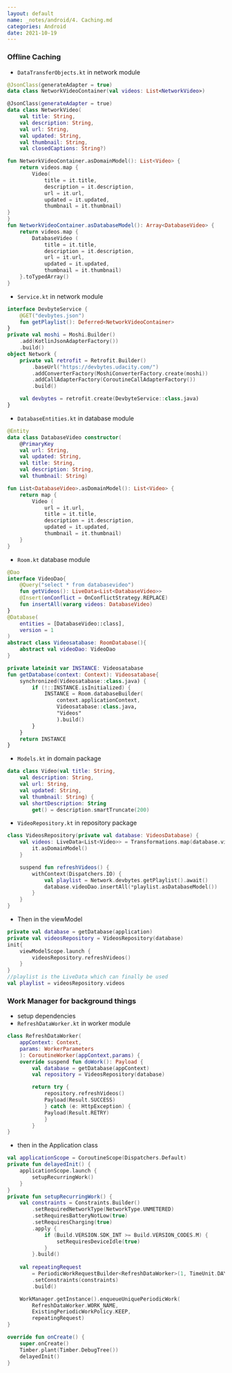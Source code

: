```yaml
---
layout: default
name: _notes/android/4. Caching.md
categories: Android
date: 2021-10-19
---
```

<script 
    type="text/javascript"
    src="https://unpkg.com/mermaid@8.13.2/dist/mermaid.min.js">
</script>

<link 
  rel="stylesheet" 
  href="https://cdn.jsdelivr.net/npm/katex@0.13.18/dist/katex.min.css" integrity="sha384-zTROYFVGOfTw7JV7KUu8udsvW2fx4lWOsCEDqhBreBwlHI4ioVRtmIvEThzJHGET" crossorigin="anonymous">

<script defer 
  src="https://cdn.jsdelivr.net/npm/katex@0.13.18/dist/katex.min.js" integrity="sha384-GxNFqL3r9uRJQhR+47eDxuPoNE7yLftQM8LcxzgS4HT73tp970WS/wV5p8UzCOmb" crossorigin="anonymous">
</script>

<script defer 
  src="https://cdn.jsdelivr.net/npm/katex@0.13.18/dist/contrib/auto-render.min.js" integrity="sha384-vZTG03m+2yp6N6BNi5iM4rW4oIwk5DfcNdFfxkk9ZWpDriOkXX8voJBFrAO7MpVl" crossorigin="anonymous">
</script>
<script>
    document.addEventListener("DOMContentLoaded", function() {
        renderMathInElement(document.body, {
          // customised options
          // • auto-render specific keys, e.g.:
          delimiters: [
              {left: '$$', right: '$$', display: true},
              {left: '$', right: '$', display: false},
              {left: '\(', right: '\)', display: false},
              {left: '\[', right: '\]', display: true}
          ],
          // • rendering keys, e.g.:
          throwOnError : false
        });
    });
</script>
### Offline Caching

- `DataTransferObjects.kt` in network module

```kotlin
@JsonClass(generateAdapter = true)
data class NetworkVideoContainer(val videos: List<NetworkVideo>)

@JsonClass(generateAdapter = true)
data class NetworkVideo(
    val title: String,
    val description: String,
    val url: String,
    val updated: String,
    val thumbnail: String,
    val closedCaptions: String?)

fun NetworkVideoContainer.asDomainModel(): List<Video> {
    return videos.map {
        Video(
            title = it.title,
            description = it.description,
            url = it.url,
            updated = it.updated,
            thumbnail = it.thumbnail)
}
}
fun NetworkVideoContainer.asDatabaseModel(): Array<DatabaseVideo> {
    return videos.map {
        DatabaseVideo (
            title = it.title,
            description = it.description,
            url = it.url,
            updated = it.updated,
            thumbnail = it.thumbnail)
    }.toTypedArray()
}
```

- `Service.kt` in network module

```kotlin
interface DevbyteService {
    @GET("devbytes.json")
    fun getPlaylist(): Deferred<NetworkVideoContainer>
}
private val moshi = Moshi.Builder()
    .add(KotlinJsonAdapterFactory())
    .build()
object Network {
    private val retrofit = Retrofit.Builder()
        .baseUrl("https://devbytes.udacity.com/")
        .addConverterFactory(MoshiConverterFactory.create(moshi))
        .addCallAdapterFactory(CoroutineCallAdapterFactory())
        .build()

    val devbytes = retrofit.create(DevbyteService::class.java)
}
```

- `DatabaseEntities.kt` in database module

```kotlin
@Entity
data class DatabaseVideo constructor(
    @PrimaryKey
    val url: String,
    val updated: String,
    val title: String,
    val description: String,
    val thumbnail: String)

fun List<DatabaseVideo>.asDomainModel(): List<Video> {
    return map {
        Video (
            url = it.url,
            title = it.title,
            description = it.description,
            updated = it.updated,
            thumbnail = it.thumbnail)
    }	
}
```

- `Room.kt` database module

```kotlin
@Dao
interface VideoDao{
    @Query("select * from databasevideo")
    fun getVideos(): LiveData<List<DatabaseVideo>>
    @Insert(onConflict = OnConflictStrategy.REPLACE)
    fun insertAll(vararg videos: DatabaseVideo)
}
@Database(
    entities = [DatabaseVideo::class],
    version = 1
)
abstract class Videosatabase: RoomDatabase(){
    abstract val videoDao: VideoDao
}

private lateinit var INSTANCE: Videosatabase
fun getDatabase(context: Context): Videosatabase{
    synchronized(Videosatabase::class.java) {
        if (!::INSTANCE.isInitialized) {
            INSTANCE = Room.databaseBuilder(
                context.applicationContext,
                Videosatabase::class.java,
                "Videos"
                ).build()
        }
    }
    return INSTANCE
}
```

- `Models.kt` in domain package

```kotlin
data class Video(val title: String,
    val description: String,
    val url: String,
    val updated: String,
    val thumbnail: String) {
    val shortDescription: String
        get() = description.smartTruncate(200)

```

- `VideoRepository.kt` in repository package

```kotlin
class VideosRepository(private val database: VideosDatabase) {
    val videos: LiveData<List<Video>> = Transformations.map(database.videoDao.getVideos()) {
        it.asDomainModel()
    }

    suspend fun refreshVideos() {
        withContext(Dispatchers.IO) {
            val playlist = Network.devbytes.getPlaylist().await()
            database.videoDao.insertAll(*playlist.asDatabaseModel())
        }
    }
}

```

- Then in the viewModel

```kotlin
private val database = getDatabase(application)
private val videosRepository = VideosRepository(database)
init{
    viewModelScope.launch {
        videosRepository.refreshVideos()
    }
}
//playlist is the LiveData which can finally be used
val playlist = videosRepository.videos
```

### Work Manager for background things

- setup dependencies
- `RefreshDataWorker.kt` in worker module

```kotlin
class RefreshDataWorker(
    appContext: Context,
    params: WorkerParameters
    ): CoroutineWorker(appContext,params) {
    override suspend fun doWork(): Payload {
        val database = getDatabase(appContext)
        val repository = VideosRepository(database)

        return try {
            repository.refreshVideos()
            Payload(Result.SUCCESS)
            } catch (e: HttpException) {
            Payload(Result.RETRY)
            }
        }
}
```

- then in the Application class

```kotlin
val applicationScope = CoroutineScope(Dispatchers.Default)
private fun delayedInit() {
    applicationScope.launch {
        setupRecurringWork()
    }
}
private fun setupRecurringWork() {
    val constraints = Constraints.Builder()
        .setRequiredNetworkType(NetworkType.UNMETERED)
        .setRequiresBatteryNotLow(true)
        .setRequiresCharging(true)
        .apply {
            if (Build.VERSION.SDK_INT >= Build.VERSION_CODES.M) {
                setRequiresDeviceIdle(true)
            }
        }.build()
        
    val repeatingRequest
        = PeriodicWorkRequestBuilder<RefreshDataWorker>(1, TimeUnit.DAYS)
        .setConstraints(constraints)
        .build()

    WorkManager.getInstance().enqueueUniquePeriodicWork(
        RefreshDataWorker.WORK_NAME,
        ExistingPeriodicWorkPolicy.KEEP,
        repeatingRequest)
}

override fun onCreate() {
    super.onCreate()
    Timber.plant(Timber.DebugTree())
    delayedInit()
}
```